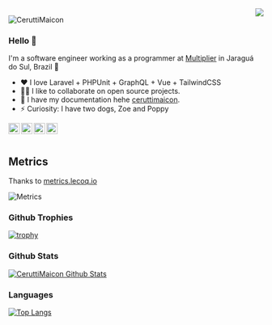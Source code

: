 <img align="right" src="https://sentralservers.files.wordpress.com/2016/08/when-the-design-failings-we_ve-been-warning-of-since-forever-finally-bite-hard.gif" />

<p align="left"> <img src="https://komarev.com/ghpvc/?username=CeruttiMaicon&label=Profile%20views&color=0e75b6&style=flat" alt="CeruttiMaicon" /> </p>

### Hello 👋

I'm a software engineer working as a programmer at [Multiplier](https://multiplier.com.br/) in Jaraguá do Sul, Brazil 🌆

- ♥ I love Laravel + PHPUnit + GraphQL + Vue + TailwindCSS
- 🧑‍💻 I like to collaborate on open source projects.
- 💬 I have my documentation hehe [ceruttimaicon](ceruttimaicon.js.org).
- ⚡ Curiosity: I have two dogs, Zoe and Poppy

<a href="https://www.linkedin.com/in/maicon-cerutti-516918114/">
  <img align="left" alt="Maicon Cerutti Linkdein" width="22px" src="https://upload.wikimedia.org/wikipedia/commons/thumb/e/e9/Linkedin_icon.svg/1024px-Linkedin_icon.svg.png" />
</a>
<a href="https://twitter.com/CeruttiMaicon">
  <img align="left" alt="CeruttiMaicon Twitter" width="22px" src="https://logodownload.org/wp-content/uploads/2014/09/twitter-logo-1.png" />
</a>
<a href="https://t.me/CeruttiMaicon">
  <img align="left" alt="Maicon Cerutti Telegram" width="22px" src="https://i.pinimg.com/originals/d5/fb/b9/d5fbb9d51bdb8b1c462aba853d029c3b.png" />
</a>
<a href="https://web.whatsapp.com/send?phone=5547984294833&text=Olá tudo bem? Achei seu perfil no GitHub interessante"> 
  <img align="left" alt="Maicon Cerutti Whattsapp" width="22px" src="https://img.icons8.com/cotton/2x/whatsapp--v2.png"/>
</a>

<br/>
<br/>

## Metrics

Thanks to [metrics.lecoq.io](https://metrics.lecoq.io/)

![Metrics](https://metrics.lecoq.io/CeruttiMaicon?template=classic&followup=1&config.timezone=Europe%2FMadrid)

### Github Trophies

[![trophy](https://github-profile-trophy.vercel.app/?username=CeruttiMaicon&theme=dracula)](https://github.com/ryo-ma/github-profile-trophy)

### Github Stats

[![CeruttiMaicon Github Stats](https://github-readme-stats.vercel.app/api?username=CeruttiMaicon&count_private=true&theme=dracula&show_icons=true)](https://github-readme-stats.vercel.app)

### Languages

[![Top Langs](https://github-readme-stats.vercel.app/api/top-langs/?username=CeruttiMaicon&layout=compact&theme=dracula)](https://github.com/anuraghazra/github-readme-stats)
